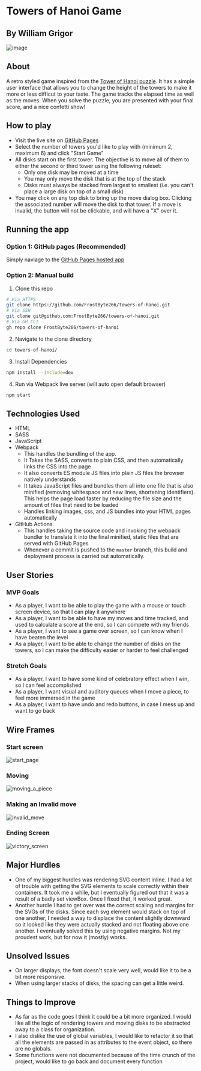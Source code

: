 # Towers of Hanoi Game
## By William Grigor
![image](https://user-images.githubusercontent.com/39464343/166842529-76a2c3f8-92b9-4012-8a33-0a20b0ac8111.png)
## About
A retro styled game inspired from the [Tower of Hanoi puzzle](https://en.wikipedia.org/wiki/Tower_of_Hanoi). It has a simple user interface that allows you to change the height of the towers to make it more or less difficut to your taste. The game tracks the elapsed time as well as the moves. When you solve the puzzle, you are presented with your final score, and a nice confetti show!
## How to play
* Visit the live site on [GitHub Pages](https://frostbyte266.github.io/towers-of-hanoi/)
* Select the number of towers you'd like to play with (minimum 2, maximum 6) and click "Start Game"
* All disks start on the first tower. The objective is to move all of them to either the second or third tower using the following ruleset:
  * Only one disk may be moved at a time
  * You may only move the disk that is at the top of the stack
  * Disks must always be stacked from largest to smallest (i.e. you can't place a large disk on top of a small disk)
* You may click on any top disk to bring up the move dialog box. Clicking the associated number will move the disk to that tower. If a move is invalid, the button will not be clickable, and will have a "X" over it.
## Running the app
### Option 1: GitHub pages (Recommended)
Simply naviage to the [GitHub Pages hosted app](https://frostbyte266.github.io/towers-of-hanoi/)
### Option 2: Manual build
1. Clone this repo
```sh
# Via HTTPS
git clone https://github.com/FrostByte266/towers-of-hanoi.git
# Via SSH
git clone git@github.com:FrostByte266/towers-of-hanoi.git
# Via GH CLI
gh repo clone FrostByte266/towers-of-hanoi
```
2. Navigate to the clone directory
```sh
cd towers-of-hanoi/
```
3. Install Dependencies
```sh
npm install --include=dev
```
4. Run via Webpack live server (will auto open default browser)
```sh
npm start
```
## Technologies Used
* HTML
* SASS
* JavaScript
* Webpack
    * This handles the bundling of the app.
    * It Takes the SASS, converts to plain CSS, and then automatically links the CSS into the page
    * It also converts ES module JS files into plain JS files the browser natively understands
    * It takes JavaScript files and bundles them all into one file that is also minified (removing whitespace and new lines, shortening identifiers). This helps the page load faster by reducing the file size and the amount of files that need to be loaded
    * Handles linking images, css, and JS bundles into your HTML pages automatically
* GitHub Actions
  * This handles taking the source code and invoking the webpack bundler to translate it into the final minified, static files that are served with GitHub Pages
  * Whenever a commit is pushed to the `master` branch, this build and deployment process is carried out automatically.
## User Stories
### MVP Goals
* As a player, I want to be able to play the game with a mouse or touch screen device, so that I can play it anywhere
* As a player, I want to be able to have my moves and time tracked, and used to calculate a score at the end, so I can compete with my friends
* As a player, I want to see a game over screen, so I can know when I have beaten the level
* As a player, I want to be able to change the number of disks on the towers, so I can make the difficulty easier or harder to feel challenged

### Stretch Goals
* As a player, I want to have some kind of celebratory effect when I win, so I can feel accomplished
* As a player, I want visual and auditory queues when I move a piece, to feel more immersed in the game
* As a player, I want to have undo and redo buttons, in case I mess up and want to go back

## Wire Frames
### Start screen
![start_page](https://user-images.githubusercontent.com/39464343/167233702-62064640-aaff-4250-892a-d380639a418a.png)

### Moving
![moving_a_piece](https://user-images.githubusercontent.com/39464343/167233701-515951e2-9e33-4ed8-af55-afada8740f14.png)

### Making an Invalid move
![invalid_move](https://user-images.githubusercontent.com/39464343/167233700-259d5d7a-0ae9-4a79-b7ec-c1b6021b7b94.png)

### Ending Screen
![victory_screen](https://user-images.githubusercontent.com/39464343/167233703-92680fcd-2476-4010-9b9c-0c6f77a818b6.png)

## Major Hurdles
* One of my biggest hurdles was rendering SVG content inline. I had a lot of trouble with getting the SVG elements to scale correctly within their containers. It took me a while, but I eventually figured out that it was a result of a badly set viewBox. Once I fixed that, it worked great.
* Another hurdle I had to get over was the correct scaling and margins for the SVGs of the disks. Since each svg element would stack on top of one another, I needed a way to displace the content slightly downward so it looked like they were actually stacked and not floating above one another. I eventually solved this by using negative margins. Not my proudest work, but for now it (mostly) works.

## Unsolved Issues
* On larger displays, the font doesn't scale very well, would like it to be a bit more responsive.
* When using larger stacks of disks, the spacing can get a little weird.

## Things to Improve
* As far as the code goes I think it could be a bit more organized. I would like all the logic of rendering towers and moving disks to be abstracted away to a class for organization.
* I also dislike the use of global variables, I would like to refactor it so that all the elements are passed in as attributes to the event object, so there are no globals.
* Some functions were not documented because of the time crunch of the project, would like to go back and document every function
